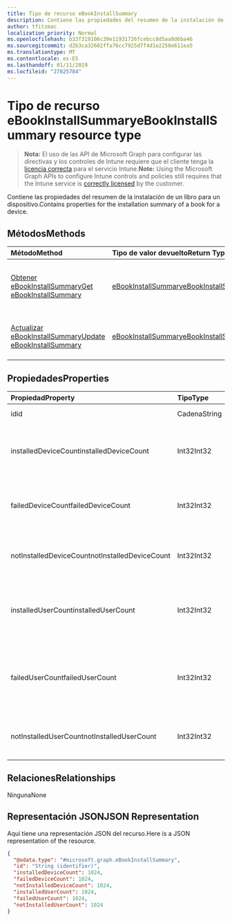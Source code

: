 ```yaml
---
title: Tipo de recurso eBookInstallSummary
description: Contiene las propiedades del resumen de la instalación de un libro para un dispositivo.
author: tfitzmac
localization_priority: Normal
ms.openlocfilehash: b33f319106c39e11931726fcebcc8d5aa8d6ba46
ms.sourcegitcommit: d2b3ca32602ffa76cc7925d7f4d1e2258e611ea5
ms.translationtype: MT
ms.contentlocale: es-ES
ms.lasthandoff: 01/11/2019
ms.locfileid: "27825784"
---
```

# <a name="ebookinstallsummary-resource-type"></a><span data-ttu-id="b5c06-103">Tipo de recurso eBookInstallSummary</span><span class="sxs-lookup"><span data-stu-id="b5c06-103">eBookInstallSummary resource type</span></span>

> <span data-ttu-id="b5c06-104">**Nota:** El uso de las API de Microsoft Graph para configurar las directivas y los controles de Intune requiere que el cliente tenga la [licencia correcta](https://go.microsoft.com/fwlink/?linkid=839381) para el servicio Intune.</span><span class="sxs-lookup"><span data-stu-id="b5c06-104">**Note:** Using the Microsoft Graph APIs to configure Intune controls and policies still requires that the Intune service is [correctly licensed](https://go.microsoft.com/fwlink/?linkid=839381) by the customer.</span></span>

<span data-ttu-id="b5c06-105">Contiene las propiedades del resumen de la instalación de un libro para un dispositivo.</span><span class="sxs-lookup"><span data-stu-id="b5c06-105">Contains properties for the installation summary of a book for a device.</span></span>
## <a name="methods"></a><span data-ttu-id="b5c06-106">Métodos</span><span class="sxs-lookup"><span data-stu-id="b5c06-106">Methods</span></span>
|<span data-ttu-id="b5c06-107">Método</span><span class="sxs-lookup"><span data-stu-id="b5c06-107">Method</span></span>|<span data-ttu-id="b5c06-108">Tipo de valor devuelto</span><span class="sxs-lookup"><span data-stu-id="b5c06-108">Return Type</span></span>|<span data-ttu-id="b5c06-109">Descripción</span><span class="sxs-lookup"><span data-stu-id="b5c06-109">Description</span></span>|
|:---|:---|:---|
|[<span data-ttu-id="b5c06-110">Obtener eBookInstallSummary</span><span class="sxs-lookup"><span data-stu-id="b5c06-110">Get eBookInstallSummary</span></span>](../api/intune-books-ebookinstallsummary-get.md)|[<span data-ttu-id="b5c06-111">eBookInstallSummary</span><span class="sxs-lookup"><span data-stu-id="b5c06-111">eBookInstallSummary</span></span>](../resources/intune-books-ebookinstallsummary.md)|<span data-ttu-id="b5c06-112">Lea las propiedades y las relaciones del objeto [eBookInstallSummary](../resources/intune-books-ebookinstallsummary.md).</span><span class="sxs-lookup"><span data-stu-id="b5c06-112">Read properties and relationships of the [eBookInstallSummary](../resources/intune-books-ebookinstallsummary.md) object.</span></span>|
|[<span data-ttu-id="b5c06-113">Actualizar eBookInstallSummary</span><span class="sxs-lookup"><span data-stu-id="b5c06-113">Update eBookInstallSummary</span></span>](../api/intune-books-ebookinstallsummary-update.md)|[<span data-ttu-id="b5c06-114">eBookInstallSummary</span><span class="sxs-lookup"><span data-stu-id="b5c06-114">eBookInstallSummary</span></span>](../resources/intune-books-ebookinstallsummary.md)|<span data-ttu-id="b5c06-115">Actualice las propiedades de un objeto [eBookInstallSummary](../resources/intune-books-ebookinstallsummary.md).</span><span class="sxs-lookup"><span data-stu-id="b5c06-115">Update the properties of a [eBookInstallSummary](../resources/intune-books-ebookinstallsummary.md) object.</span></span>|

## <a name="properties"></a><span data-ttu-id="b5c06-116">Propiedades</span><span class="sxs-lookup"><span data-stu-id="b5c06-116">Properties</span></span>
|<span data-ttu-id="b5c06-117">Propiedad</span><span class="sxs-lookup"><span data-stu-id="b5c06-117">Property</span></span>|<span data-ttu-id="b5c06-118">Tipo</span><span class="sxs-lookup"><span data-stu-id="b5c06-118">Type</span></span>|<span data-ttu-id="b5c06-119">Descripción</span><span class="sxs-lookup"><span data-stu-id="b5c06-119">Description</span></span>|
|:---|:---|:---|
|<span data-ttu-id="b5c06-120">id</span><span class="sxs-lookup"><span data-stu-id="b5c06-120">id</span></span>|<span data-ttu-id="b5c06-121">Cadena</span><span class="sxs-lookup"><span data-stu-id="b5c06-121">String</span></span>|<span data-ttu-id="b5c06-122">Clave de la entidad.</span><span class="sxs-lookup"><span data-stu-id="b5c06-122">Key of the entity.</span></span>|
|<span data-ttu-id="b5c06-123">installedDeviceCount</span><span class="sxs-lookup"><span data-stu-id="b5c06-123">installedDeviceCount</span></span>|<span data-ttu-id="b5c06-124">Int32</span><span class="sxs-lookup"><span data-stu-id="b5c06-124">Int32</span></span>|<span data-ttu-id="b5c06-125">Número de dispositivos que han instalado correctamente este libro.</span><span class="sxs-lookup"><span data-stu-id="b5c06-125">Number of Devices that have successfully installed this book.</span></span>|
|<span data-ttu-id="b5c06-126">failedDeviceCount</span><span class="sxs-lookup"><span data-stu-id="b5c06-126">failedDeviceCount</span></span>|<span data-ttu-id="b5c06-127">Int32</span><span class="sxs-lookup"><span data-stu-id="b5c06-127">Int32</span></span>|<span data-ttu-id="b5c06-128">Número de dispositivos que no han podido instalar este libro.</span><span class="sxs-lookup"><span data-stu-id="b5c06-128">Number of Devices that have failed to install this book.</span></span>|
|<span data-ttu-id="b5c06-129">notInstalledDeviceCount</span><span class="sxs-lookup"><span data-stu-id="b5c06-129">notInstalledDeviceCount</span></span>|<span data-ttu-id="b5c06-130">Int32</span><span class="sxs-lookup"><span data-stu-id="b5c06-130">Int32</span></span>|<span data-ttu-id="b5c06-131">Número de dispositivos que no han instalado este libro.</span><span class="sxs-lookup"><span data-stu-id="b5c06-131">Number of Devices that does not have this book installed.</span></span>|
|<span data-ttu-id="b5c06-132">installedUserCount</span><span class="sxs-lookup"><span data-stu-id="b5c06-132">installedUserCount</span></span>|<span data-ttu-id="b5c06-133">Int32</span><span class="sxs-lookup"><span data-stu-id="b5c06-133">Int32</span></span>|<span data-ttu-id="b5c06-134">Número de usuarios cuyos dispositivos al completo han instalado este libro.</span><span class="sxs-lookup"><span data-stu-id="b5c06-134">Number of Users whose devices have all succeeded to install this book.</span></span>|
|<span data-ttu-id="b5c06-135">failedUserCount</span><span class="sxs-lookup"><span data-stu-id="b5c06-135">failedUserCount</span></span>|<span data-ttu-id="b5c06-136">Int32</span><span class="sxs-lookup"><span data-stu-id="b5c06-136">Int32</span></span>|<span data-ttu-id="b5c06-137">Número de usuarios que tienen 1 o más dispositivos que no han podido instalar este libro.</span><span class="sxs-lookup"><span data-stu-id="b5c06-137">Number of Users that have 1 or more device that failed to install this book.</span></span>|
|<span data-ttu-id="b5c06-138">notInstalledUserCount</span><span class="sxs-lookup"><span data-stu-id="b5c06-138">notInstalledUserCount</span></span>|<span data-ttu-id="b5c06-139">Int32</span><span class="sxs-lookup"><span data-stu-id="b5c06-139">Int32</span></span>|<span data-ttu-id="b5c06-140">Número de usuarios que no han instalado este libro.</span><span class="sxs-lookup"><span data-stu-id="b5c06-140">Number of Users that did not install this book.</span></span>|

## <a name="relationships"></a><span data-ttu-id="b5c06-141">Relaciones</span><span class="sxs-lookup"><span data-stu-id="b5c06-141">Relationships</span></span>
<span data-ttu-id="b5c06-142">Ninguna</span><span class="sxs-lookup"><span data-stu-id="b5c06-142">None</span></span>
## <a name="json-representation"></a><span data-ttu-id="b5c06-143">Representación JSON</span><span class="sxs-lookup"><span data-stu-id="b5c06-143">JSON Representation</span></span>
<span data-ttu-id="b5c06-144">Aquí tiene una representación JSON del recurso.</span><span class="sxs-lookup"><span data-stu-id="b5c06-144">Here is a JSON representation of the resource.</span></span>
<!-- {
  "blockType": "resource",
  "keyProperty": "id",
  "@odata.type": "microsoft.graph.eBookInstallSummary"
}
-->
``` json
{
  "@odata.type": "#microsoft.graph.eBookInstallSummary",
  "id": "String (identifier)",
  "installedDeviceCount": 1024,
  "failedDeviceCount": 1024,
  "notInstalledDeviceCount": 1024,
  "installedUserCount": 1024,
  "failedUserCount": 1024,
  "notInstalledUserCount": 1024
}
```



